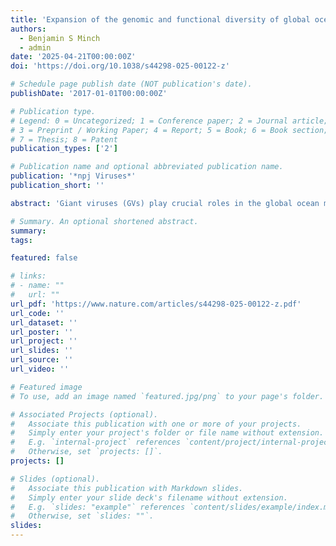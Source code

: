 ```yaml
---
title: 'Expansion of the genomic and functional diversity of global ocean giant viruses'
authors:
  - Benjamin S Minch
  - admin
date: '2025-04-21T00:00:00Z'
doi: 'https://doi.org/10.1038/s44298-025-00122-z'

# Schedule page publish date (NOT publication's date).
publishDate: '2017-01-01T00:00:00Z'

# Publication type.
# Legend: 0 = Uncategorized; 1 = Conference paper; 2 = Journal article;
# 3 = Preprint / Working Paper; 4 = Report; 5 = Book; 6 = Book section;
# 7 = Thesis; 8 = Patent
publication_types: ['2']

# Publication name and optional abbreviated publication name.
publication: '*npj Viruses*'
publication_short: ''

abstract: 'Giant viruses (GVs) play crucial roles in the global ocean microbial food web and biogeochemistry. Recent metagenomic advances have uncovered >1800 new GV genomes from the world’s oceans. While this rapid increase in genomic information is impressive, it is nowhere close to the extensive genomic information available for other marine entities—e.g., prokaryotes and their “virome”. We present 230 new high-quality GV genomes (genomes with 4 or more marker genes) and 398 partial genomes from nine global ocean datasets. Notably, we identified numerous GV genomes from the Baltic Sea, offering insights into their phylogenomics, metabolic potential, and environmental drivers in one of the largest brackish water ecosystems. We discovered new GV functions and identified a significant functional divide between the Imitervirales and Algavirales orders. Additionally, we evaluated factors affecting GV abundance through a case study on the Baltic Sea dataset. Our study significantly expands the marine GV genomic and functional diversity, broadening our understanding of their roles in the food web and biogeochemistry.'

# Summary. An optional shortened abstract.
summary:
tags:

featured: false

# links:
# - name: ""
#   url: ""
url_pdf: 'https://www.nature.com/articles/s44298-025-00122-z.pdf'
url_code: ''
url_dataset: ''
url_poster: ''
url_project: ''
url_slides: ''
url_source: ''
url_video: ''

# Featured image
# To use, add an image named `featured.jpg/png` to your page's folder.

# Associated Projects (optional).
#   Associate this publication with one or more of your projects.
#   Simply enter your project's folder or file name without extension.
#   E.g. `internal-project` references `content/project/internal-project/index.md`.
#   Otherwise, set `projects: []`.
projects: []

# Slides (optional).
#   Associate this publication with Markdown slides.
#   Simply enter your slide deck's filename without extension.
#   E.g. `slides: "example"` references `content/slides/example/index.md`.
#   Otherwise, set `slides: ""`.
slides:
---
```





